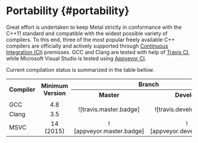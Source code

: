 # Portability {#portability}

Great effort is undertaken to keep Metal strictly in conformance with the C++11
standard and compatible with the widest possible variety of compilers.
To this end, three of the most popular freely available C++ compilers are
officially and actively supported through [Continuous Integration (CI)][ci]
premisses.
GCC and Clang are tested with help of [Travis CI][travis.metal],
while Microsoft Visual Studio is tested using [Appveyor CI][appveyor.metal].

Current compilation status is summarized in the table bellow.

<center>
    <table>
        <tr>
            <th align="left" rowspan="2">Compiler</th>
            <th align="center" rowspan="2">Minimum Version</th>
            <th align="center" colspan="2">Branch</th>
        </tr>
        <tr>
            <th align="center">Master</th>
            <th align="center">Develop</th>
        </tr>
        <tr>
            <td align="left">GCC</td>
            <td align="center">4.8</td>
            <td align="center" rowspan="2">![travis.master.badge]</td>
            <td align="center" rowspan="2">![travis.develop.badge]</td>
        </tr>
        <tr>
            <td align="left">Clang</td>
            <td align="center">3.5</td>
        </tr>
        <tr>
            <td align="left">MSVC</td>
            <td align="center">14 (2015)</td>
            <td align="center">![appveyor.master.badge]</td>
            <td align="center">![appveyor.develop.badge]</td>
        </tr>
    </table>
</center>

[ci]:                       https://en.wikipedia.org/wiki/Continuous_integration

[travis.metal]:             https://travis-ci.org/brunocodutra/metal
[travis.master.badge]:      https://travis-ci.org/brunocodutra/metal.svg?branch=master
[travis.develop.badge]:     https://travis-ci.org/brunocodutra/metal.svg?branch=develop

[appveyor.metal]:           https://ci.appveyor.com/project/brunocodutra/metal
[appveyor.master.badge]:    https://ci.appveyor.com/api/projects/status/85pk8n05n4r5x103/branch/master?svg=true
[appveyor.develop.badge]:   https://ci.appveyor.com/api/projects/status/85pk8n05n4r5x103/branch/develop?svg=true
